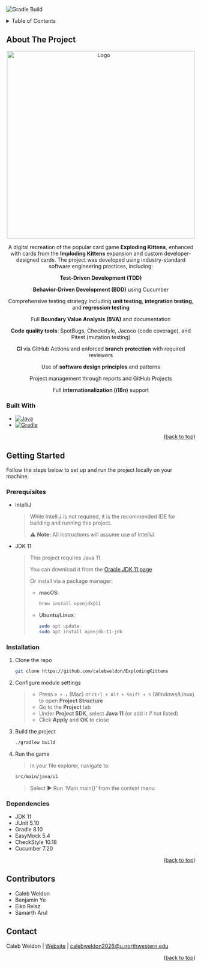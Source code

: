 ![Gradle Build](https://github.com/nu-cs-sqe/course-project-20242510-team-01-20242503/actions/workflows/main.yml/badge.svg)



<!-- TABLE OF CONTENTS -->
<details>
  <summary>Table of Contents</summary>
  <ol>
    <li>
      <a href="#about-the-project">About The Project</a>
      <ul>
        <li><a href="#built-with">Built With</a></li>
      </ul>
    </li>
    <li>
      <a href="#getting-started">Getting Started</a>
      <ul>
        <li><a href="#dependencies">Installation</a></li>
        <li><a href="#prerequisites">Prerequisites</a></li>
        <li><a href="#installation">Installation</a></li>
      </ul>
    </li>
    <li><a href="#contributors">Contributors</a></li>
    <li><a href="#contact">Contact</a></li>
  </ol>
</details>



<!-- ABOUT THE PROJECT -->
## About The Project

<div align="center">
  <img src="https://github.com/user-attachments/assets/b62f6c94-bbaf-46ae-b0f8-20dd5111f260" alt="Logo" width="500" height="500">
  
  <p>
    A digital recreation of the popular card game <strong>Exploding Kittens</strong>, enhanced with cards from the <strong>Imploding Kittens</strong> expansion and custom developer-designed cards.
    The project was developed using industry-standard software engineering practices, including:
  </p>
  
  <p><strong>Test-Driven Development (TDD)</strong></p>
  <p><strong>Behavior-Driven Development (BDD)</strong> using Cucumber</p>
  <p>Comprehensive testing strategy including <strong>unit testing</strong>, <strong>integration testing</strong>, and <strong>regression testing</strong></p>
  <p>Full <strong>Boundary Value Analysis (BVA)</strong> and documentation</p>
  <p><strong>Code quality tools</strong>: SpotBugs, Checkstyle, Jacoco (code coverage), and Pitest (mutation testing)</p>
  <p><strong>CI</strong> via GitHub Actions and enforced <strong>branch protection</strong> with required reviewers</p>
  <p>Use of <strong>software design principles</strong> and patterns</p>
  <p>Project management through reports and GitHub Projects</p>
  <p>Full <strong>internationalization (i18n)</strong> support</p>
</div>



<!-- BUILT WITH -->
### Built With
* [![Java][Java-badge]][Java-url]
* [![Gradle][Gradle-badge]][Gradle-url]

<p align="right">(<a href="#readme-top">back to top</a>)</p>



<!-- GETTING STARTED -->
## Getting Started

Follow the steps below to set up and run the project locally on your machine.

### Prerequisites

* IntelliJ  
  > While IntelliJ is not required, it is the recommended IDE for building and running this project.  
  >  
  > ⚠️ **Note:** All instructions will assume use of IntelliJ.

* JDK 11  
  > This project requires Java 11.  
  >  
  > You can download it from the [Oracle JDK 11 page](https://www.oracle.com/java/technologies/javase-jdk11-downloads.html)  
  >  
  > Or install via a package manager:  
  > - **macOS**:  
  >   ```sh
  >   brew install openjdk@11
  >   ```
  > - **Ubuntu/Linux**:  
  >   ```sh
  >   sudo apt update
  >   sudo apt install openjdk-11-jdk
  >   ```

### Installation

1. Clone the repo
   
   ```sh
   git clone https://github.com/calebweldon/ExplodingKittens
   ```
   
3. Configure module settings
   > - Press `⌘ + ↓` (Mac) or `Ctrl + Alt + Shift + S` (Windows/Linux) to open **Project Structure**  
   > - Go to the **Project** tab  
   > - Under **Project SDK**, select **Java 11** (or add it if not listed)  
   > - Click **Apply** and **OK** to close  
  
4. Build the project
   
   ```sh
   ./gradlew build
   ```
   
5. Run the game
   > In your file explorer, navigate to:
   ```sh
   src/main/java/ui
   ```
   > Select ▶ Run 'Main.main()' from the context menu

### Dependencies
* JDK 11
* JUnit 5.10
* Gradle 8.10
* EasyMock 5.4
* CheckStyle 10.18
* Cucumber 7.20

<p align="right">(<a href="#readme-top">back to top</a>)</p>



<!-- CONTRIBUTING -->
## Contributors
* Caleb Weldon
* Benjamin Ye
* Eiko Reisz
* Samarth Arul



<!-- CONTACT -->
## Contact

Caleb Weldon | [Website](https://calebweldon.com/) | calebweldon2026@u.northwestern.edu

<p align="right">(<a href="#readme-top">back to top</a>)</p>



<!-- MARKDOWN LINKS & IMAGES -->
[Java-badge]: https://img.shields.io/badge/Java-ED8B00?style=for-the-badge&logo=java&logoColor=white
[Java-url]: https://www.oracle.com/java/

[Gradle-badge]: https://img.shields.io/badge/Gradle-02303A?style=for-the-badge&logo=gradle&logoColor=white
[Gradle-url]: https://gradle.org/

